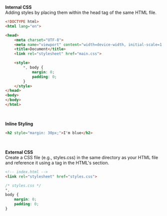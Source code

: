 <b>Internal CSS</b>
<br>Adding styles by placing them within the head tag of the same HTML file.
<br>
``` html  
<!DOCTYPE html>
<html lang="en">

<head>
    <meta charset="UTF-8">
    <meta name="viewport" content="width=device-width, initial-scale=1.0">
    <title>Document</title>
    <link rel="stylesheet" href="main.css">

    <style>
        *, body {
            margin: 0;
            padding: 0;
        }
    </style>
</head>
<body>
</body>
</html>
```
<br>

<b>Inline Styling</b>
<br>
``` html  
<h2 style="margin: 30px;">I'm blue</h2>
```
<br>

<b>External CSS</b>
<br>Create a CSS file (e.g., styles.css) in the same directory as your HTML file and reference it using a <link> tag in the HTML's <head> section.
<br>
``` html
<!-- index.html -->  
<link rel="stylesheet" href="styles.css">
```
``` css
/* styles.css */
*,
body {
    margin: 0;
    padding: 0;
}
```
